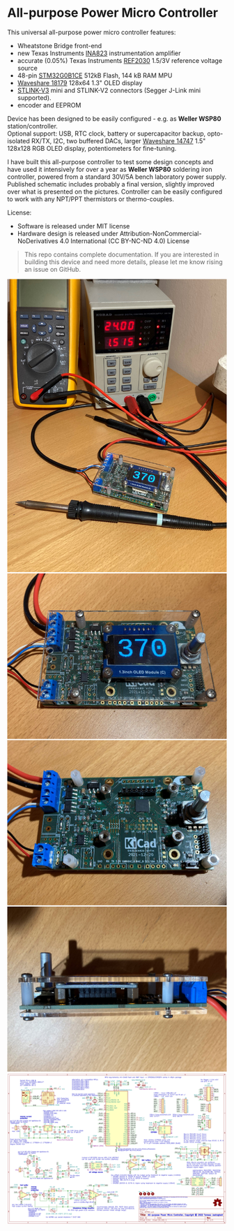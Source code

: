 # All-purpose Power Micro Controller

This universal all-purpose power micro controller features:
* Wheatstone Bridge front-end
* new Texas Instruments [INA823](https://www.ti.com/product/INA823) instrumentation amplifier
* accurate (0.05%) Texas Instruments [REF2030](https://www.ti.com/product/REF2030) 1.5/3V reference voltage source
* 48-pin [STM32G0B1CE](https://www.st.com/en/microcontrollers-microprocessors/stm32g0b1ce.html) 512kB Flash, 144 kB RAM MPU
* [Waveshare 18179](https://www.waveshare.com/1.3inch-oled-module-c.htm) 128x64 1.3" OLED display
* [STLINK-V3](https://www.st.com/en/development-tools/stlink-v3mini.html) mini and STLINK-V2 connectors (Segger J-Link mini supported).
* encoder and EEPROM  

Device has been designed to be easily configured - e.g. as **Weller WSP80** station/controller.  
Optional support: USB, RTC clock, battery or supercapacitor backup, opto-isolated RX/TX, I2C, two buffered DACs, larger [Waveshare 14747](https://www.waveshare.com/1.5inch-rgb-oled-module.htm) 1.5" 128x128 RGB OLED display, potentiometers for fine-tuning.

I have built this all-purpose controller to test some design concepts and have used it intensively for over a year as **Weller WSP80** soldering iron controller, powered from a standard 30V/5A bench laboratory power supply.   
Published schematic includes probably a final version, slightly improved over what is presented on the pictures. Controller can be easily configured to work with any NPT/PPT thermistors or thermo-couples.

License:
* Software is released under MIT license
* Hardware design is released under Attribution-NonCommercial-NoDerivatives 4.0 International (CC BY-NC-ND 4.0) License

> This repo contains complete documentation. If you are interested in building this device and need more details, please let me know rising an issue on GitHub.  

![](Photos/IMG_3568.JPG)  
![](Photos/IMG_3570.JPG)  
![](Photos/IMG_3573.JPG)  
![](Photos/IMG_3571.JPG)  
![](Photos/Schematic.png)  
